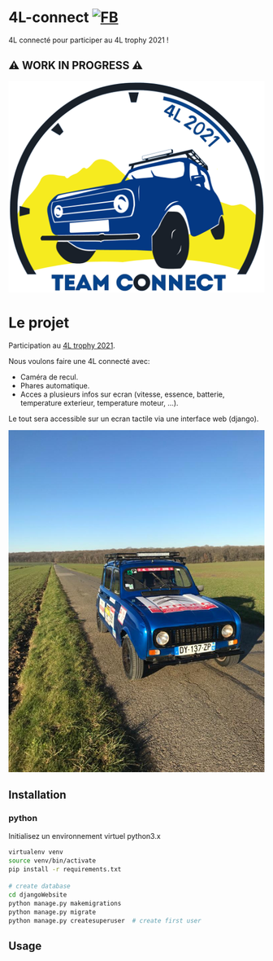 # 4L-connect [![FB](http://i.imgur.com/P3YfQoD.png)](https://www.facebook.com/teamconnect4L2021)
4L connecté pour participer au 4L trophy 2021 !


## ⚠️ WORK IN PROGRESS ⚠️

![logo](/imgs/logo-team.png)

# Le projet

Participation au [4L trophy 2021](https://www.4ltrophy.com/).

Nous voulons faire une 4L connecté avec:
- Caméra de recul.
- Phares automatique.
- Acces a plusieurs infos sur ecran (vitesse, essence, batterie, temperature exterieur, temperature moteur, ...).

Le tout sera accessible sur un ecran tactile via une interface web (django).


![voiture](/imgs/voiture-3.jpg)

## Installation
### python
Initialisez un environnement virtuel python3.x
```bash
virtualenv venv
source venv/bin/activate
pip install -r requirements.txt

# create database
cd djangoWebsite
python manage.py makemigrations
python manage.py migrate
python manage.py createsuperuser  # create first user
```

## Usage
